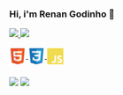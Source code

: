 ### Hi, i'm Renan Godinho 🖖
<div>
  <a href="https://github.com/renanfcgg">
  <img height="180em" src="https://github-readme-stats.vercel.app/api?username=renanfcgg&show_icons=true&theme=dracula&include_all_commits=true&count_private=true" />
  <img height="180em" src="https://github-readme-stats.vercel.app/api/top-langs/?username=renanfcgg&layout=compact&langs_count=16&theme=dracula" />
</div>
  
<div style="display: inline_block"><br/>
  <img align="center" alt="Renan-Js" height="30" widht="40" src="https://raw.githubusercontent.com/devicons/devicon/master/icons/html5/html5-original.svg">
  <img align="center" alt="Renan-Js" height="30" widht="40" src="https://raw.githubusercontent.com/devicons/devicon/master/icons/css3/css3-original.svg">
  <img align="center" alt="Renan-Js" height="30" widht="40" src="https://raw.githubusercontent.com/devicons/devicon/master/icons/javascript/javascript-plain.svg">
</div>
  
###
  
<div>
  <a href="https://www.linkedin.com/in/renan-godinho-84a900117/" target="_blank"><img src="https://img.shields.io/badge/-LinkedIn-%230077B5?style=for-the-badge&logo=linkedin&logoColor=white"></a>
  <a href="mailto:renanfcg@gmail.com"><img src="https://img.shields.io/badge/-Gmail-D14836?style=for-the-badge&logo=gmail&logoColor=white"></a>
</div>
